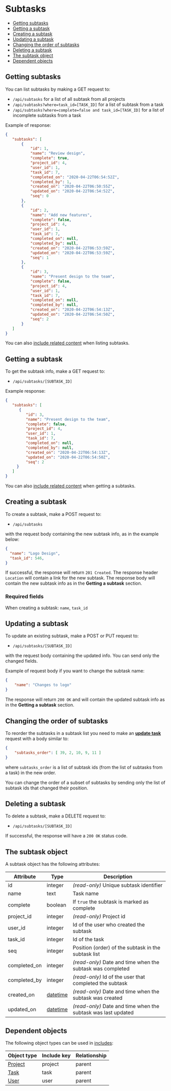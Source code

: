 # Subtasks

* [Getting subtasks](#list)
* [Getting a subtask](#get)
* [Creating a subtask](#create)
* [Updating a subtask](#update)
* [Changing the order of subtasks](#update-subtasks-order)
* [Deleting a subtask](#delete)
* [The subtask object](#object)
* [Dependent objects](#dependencies)

<a name="list"></a>
## Getting subtasks

You can list subtasks by making a GET request to:

* `/api/subtasks` for a list of all subtask from all projects
* `/api/subtasks?where=task_id=[TASK_ID]` for a list of subtask from a task
* `/api/subtasks?where=complete=false and task_id=[TASK_ID]` for a list of incomplete subtasks from a task 

Example of response:

```json
{
   "subtasks": [
       {
           "id": 1,
           "name": "Review design",
           "complete": true,
           "project_id": 4,
           "user_id": 1,
           "task_id": 7,
           "completed_on": "2020-04-22T06:54:52Z",
           "completed_by": 1,
           "created_on": "2020-04-22T06:50:55Z",
           "updated_on": "2020-04-22T06:54:52Z",
           "seq": 0
       },
       {
           "id": 2,
           "name": "Add new features",
           "complete": false,
           "project_id": 4,
           "user_id": 1,
           "task_id": 7,
           "completed_on": null,
           "completed_by": null,
           "created_on": "2020-04-22T06:53:59Z",
           "updated_on": "2020-04-22T06:53:59Z",
           "seq": 1
       },
       {
           "id": 3,
           "name": "Present design to the team",
           "complete": false,
           "project_id": 4,
           "user_id": 1,
           "task_id": 7,
           "completed_on": null,
           "completed_by": null,
           "created_on": "2020-04-22T06:54:13Z",
           "updated_on": "2020-04-22T06:54:50Z",
           "seq": 2
       }
   ]
}
```

You can also [include related content](includes.md) when listing subtasks.

<a name="get"></a>
## Getting a subtask 

To get the subtask info, make a GET request to:

* `/api/subtasks/[SUBTASK_ID]`

Example response:

```json
{
   "subtasks": [      
      {
         "id": 3,
         "name": "Present design to the team",
         "complete": false,
         "project_id": 4,
         "user_id": 1,
         "task_id": 7,
         "completed_on": null,
         "completed_by": null,
         "created_on": "2020-04-22T06:54:13Z",
         "updated_on": "2020-04-22T06:54:50Z",
         "seq": 2
     }
   ]
}
```

You can also [include related content](includes.md) when getting a subtasks.

<a name="create"></a>
## Creating a subtask

To create a subtask, make a POST request to:

* `/api/subtasks`

with the request body containing the new subtask info, as in the example below:

```json 
{
  "name": "Logo Design",
  "task_id": 546,
}
```

If successful, the response will return `201 Created`. The response header `Location` will contain a link for the new subtask. The response body will contain the new subtask info as in the **Getting a subtask** section.

### Required fields

When creating a subtask: `name`, `task_id`

<a name="update"></a>
## Updating a subtask

To update an existing subtask, make a POST or PUT request to:

* `/api/subtasks/[SUBTASK_ID]`

with the request body containing the updated info. You can send only the changed fields.

Example of request body if you want to change the subtask name:

```json
{
    "name": "Changes to logo"
}
```

The response will return `200 OK` and will contain the updated subtask info as in the **Getting a subtask** section.

<a name="update-subtasks-order"></a>
## Changing the order of subtasks

To reorder the subtasks in a subtask list you need to make an **[update task](tasks.md#update-subtasks-order)** request with a body similar to:

```json
{
    "subtasks_order": [ 39, 2, 10, 9, 11 ]
}
```

where `subtasks_order` is a list of subtask ids (from the list of subtasks from a task) in the new order. 

You can change the order of a subset of subtasks by sending only the list of subtask ids that changed their position.

<a name="delete"></a>
## Deleting a subtask 

To delete a subtask, make a DELETE request to:

* `/api/subtasks/[SUBTASK_ID]`

If successful, the response will have a `200 OK` status code.

<a name="object"></a>
## The subtask object

A subtask object has the following attributes:

Attribute|Type|Description
---------|----|-----------
id | integer | _(read-only)_ Unique subtask identifier
name | text | Task name
complete | boolean | If `true` the subtask is marked as complete
project_id | integer | _(read-only)_ Project id
user_id | integer | Id of the user who created the subtask
task_id | integer | Id of the task
seq | integer | Position (order) of the subtask in the subtask list
completed_on | integer | _(read-only)_ Date and time when the subtask was completed
completed_by | integer | _(read-only)_ Id of the user that completed the subtask
created_on | [datetime](datetime.md) | _(read-only)_ Date and time when the subtask was created
updated_on | [datetime](datetime.md) | _(read-only)_ Date and time when the subtask was last updated

<a name="dependencies"></a>
## Dependent objects

The following object types can be used in [includes](includes.md):

Object type|Include key|Relationship
-----------|-----------|----
[Project](projects.md) | project | parent
[Task](tasks.md) | task | parent
[User](users.md) | user | parent
